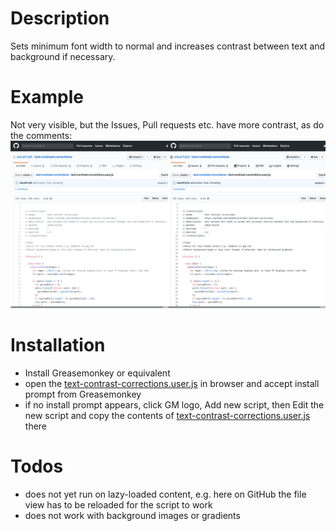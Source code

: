 # Description

Sets minimum font width to normal and increases contrast between text and background if 
necessary.

# Example
Not very visible, but the Issues, Pull requests etc. have more contrast, as do the comments:
![](githubdiff.png)

# Installation

 - Install Greasemonkey or equivalent
 - open the [text-contrast-corrections.user.js](https://github.com/JakubFojtik/text-contrast-corrections/raw/master/text-contrast-corrections.user.js) in browser and accept install prompt from 
Greasemonkey
 - if no install prompt appears, click GM logo, Add new script, then Edit the new script and copy 
the contents of [text-contrast-corrections.user.js](https://github.com/JakubFojtik/text-contrast-corrections/raw/master/text-contrast-corrections.user.js) there

# Todos

 - does not yet run on lazy-loaded content, e.g. here on GitHub the file view has to be reloaded for the script to work
 - does not work with background images or gradients
